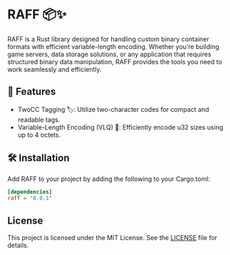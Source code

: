 # RAFF 📦✨

RAFF is a Rust library designed for handling custom binary container formats with efficient variable-length encoding. Whether you’re building game servers, data storage solutions, or any application that requires structured binary data manipulation, RAFF provides the tools you need to work seamlessly and efficiently.

## 🚀 Features

* TwoCC Tagging 🏷️: Utilize two-character codes for compact and readable tags.
* Variable-Length Encoding (VLQ) 🔢: Efficiently encode u32 sizes using up to 4 octets.

## 🛠 Installation

Add RAFF to your project by adding the following to your Cargo.toml:

```toml
[dependencies]
raff = "0.0.1"
```

## License

This project is licensed under the MIT License. See the [LICENSE](LICENSE) file for details.
